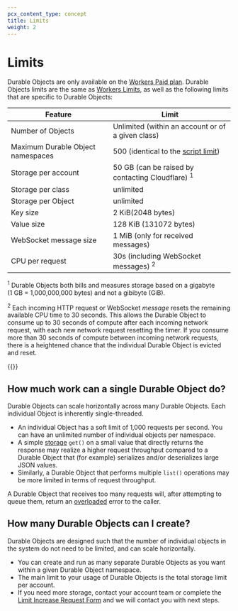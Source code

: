 ```yaml
---
pcx_content_type: concept
title: Limits
weight: 2
---
```


# Limits

Durable Objects are only available on the [Workers Paid plan](/workers/platform/pricing/#workers). Durable Objects limits are the same as [Workers Limits](/workers/platform/limits/), as well as the following limits that are specific to Durable Objects:


| Feature                                    | Limit                                             |
| ------------------------------------------ | --------------------------------------------------|
|  Number of Objects                         | Unlimited (within an account or of a given class) |
|  Maximum Durable Object namespaces         | 500 (identical to the [script limit](/workers/platform/limits/)) |
|  Storage per account                       | 50 GB (can be raised by contacting Cloudflare) <sup>1</sup>   |
|  Storage per class                         | unlimited                                         |
|  Storage per Object                        | unlimited                                         |
|  Key size                                  | 2 KiB(2048 bytes)                                 |
|  Value size                                | 128 KiB (131072 bytes)                            |
|  WebSocket message size                    | 1 MiB (only for received messages)                |
|  CPU per request                           | 30s (including WebSocket messages) <sup>2</sup>   |

<sup>1</sup> Durable Objects both bills and measures storage based on a gigabyte </br> (1 GB = 1,000,000,000 bytes) and not a gibibyte (GiB). </br>

<sup>2</sup> Each incoming HTTP request or WebSocket _message_ resets the remaining available CPU time to 30 seconds. This allows the Durable Object to consume up to 30 seconds of compute after each incoming network request, with each new network request resetting the timer. If you consume more than 30 seconds of compute between incoming network requests, there is a heightened chance that the individual Durable Object is evicted and reset.

{{<render file="_limits_increase.md" productFolder="workers">}}

## How much work can a single Durable Object do?

Durable Objects can scale horizontally across many Durable Objects. Each individual Object is inherently single-threaded.

* An individual Object has a soft limit of 1,000 requests per second. You can have an unlimited number of individual objects per namespace.
* A simple [storage](/durable-objects/api/transactional-storage-api/) `get()` on a small value that directly returns the response may realize a higher request throughput compared to a Durable Object that (for example) serializes and/or deserializes large JSON values.
* Similarly, a Durable Object that performs multiple `list()` operations may be more limited in terms of request throughput.

A Durable Object that receives too many requests will, after attempting to queue them, return an [overloaded](/durable-objects/observability/troubleshooting/#durable-object-is-overloaded) error to the caller.

## How many Durable Objects can I create?

Durable Objects are designed such that the number of individual objects in the system do not need to be limited, and can scale horizontally.

* You can create and run as many separate Durable Objects as you want within a given Durable Object namespace.
* The main limit to your usage of Durable Objects is the total storage limit per account.
* If you need more storage, contact your account team or complete the [Limit Increase Request Form](https://forms.gle/ukpeZVLWLnKeixDu7) and we will contact you with next steps.
